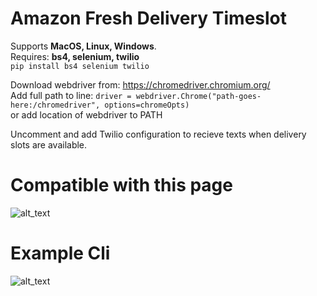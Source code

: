 # Amazon Fresh Delivery Timeslot 
Supports **MacOS, Linux, Windows**.  
Requires: **bs4, selenium, twilio**  
  ```pip install bs4 selenium twilio```  


Download webdriver from: https://chromedriver.chromium.org/  
Add full path to line: ```driver = webdriver.Chrome("path-goes-here:/chromedriver", options=chromeOpts)```  
or add location of webdriver to PATH 
  
Uncomment and add Twilio configuration to recieve texts when delivery slots are available.


# Compatible with this page
![alt_text](https://github.com/wfleisher/amazon_fresh_delivery_timeslot/blob/master/images/example-page.png)

# Example Cli
![alt_text](https://github.com/wfleisher/amazon_fresh_delivery_timeslot/blob/master/images/example-cli.png)
